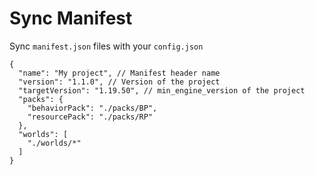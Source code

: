 # Sync Manifest

Sync `manifest.json` files with your `config.json`

```jsonc
{
  "name": "My project", // Manifest header name
  "version": "1.1.0", // Version of the project
  "targetVersion": "1.19.50", // min_engine_version of the project
  "packs": {
    "behaviorPack": "./packs/BP",
    "resourcePack": "./packs/RP"
  },
  "worlds": [
    "./worlds/*"
  ]
}
```
